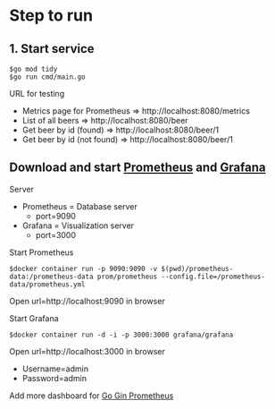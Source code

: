 # Step to run

## 1. Start service
```
$go mod tidy
$go run cmd/main.go
```

URL for testing
* Metrics page for Prometheus => http://localhost:8080/metrics
* List of all beers => http://localhost:8080/beer
* Get beer by id (found) => http://localhost:8080/beer/1
* Get beer by id (not found) => http://localhost:8080/beer/1

## Download and start [Prometheus](https://prometheus.io/) and [Grafana](https://grafana.com/) 
Server
* Prometheus = Database server
  * port=9090
* Grafana = Visualization server
  * port=3000

Start Prometheus
```
$docker container run -p 9090:9090 -v $(pwd)/prometheus-data:/prometheus-data prom/prometheus --config.file=/prometheus-data/prometheus.yml
```
Open url=http://localhost:9090 in browser

Start Grafana
```
$docker container run -d -i -p 3000:3000 grafana/grafana
```

Open url=http://localhost:3000 in browser
* Username=admin
* Password=admin

Add more dashboard for [Go Gin Prometheus](https://github.com/zsais/go-gin-prometheus)



